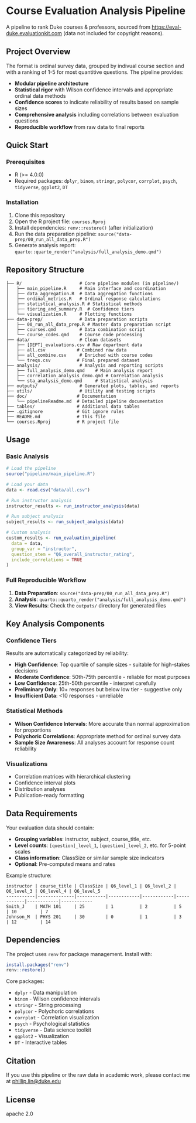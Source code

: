 # Course Evaluation Analysis Pipeline

A pipeline to rank Duke courses & professors, sourced from https://eval-duke.evaluationkit.com (data not included for copyright reasons).

## Project Overview

The format is ordinal survey data, grouped by indivual course section and with a ranking of 1-5 for most quantitive questions. The pipeline provides:

- **Modular pipeline architecture** 
- **Statistical rigor** with Wilson confidence intervals and appropriate ordinal data methods
- **Confidence scores** to indicate reliability of results based on sample sizes
- **Comprehensive analysis** including correlations between evaluation questions
- **Reproducible workflow** from raw data to final reports

## Quick Start

### Prerequisites

- R (>= 4.0.0)
- Required packages: `dplyr`, `binom`, `stringr`, `polycor`, `corrplot`, `psych`, `tidyverse`, `ggplot2`, `DT`

### Installation

1. Clone this repository
2. Open the R project file: `courses.Rproj`
3. Install dependencies: `renv::restore()` (after initialization)
4. Run the data preparation pipeline: `source("data-prep/00_run_all_data_prep.R")`
5. Generate analysis report: `quarto::quarto_render("analysis/full_analysis_demo.qmd")`

## Repository Structure

```
├── R/                      # Core pipeline modules (in pipeline/)
│   ├── main_pipeline.R     # Main interface and coordination
│   ├── data_aggregation.R  # Data aggregation functions
│   ├── ordinal_metrics.R   # Ordinal response calculations
│   ├── statistical_analysis.R # Statistical methods
│   ├── tiering_and_summary.R  # Confidence tiers
│   └── visualization.R     # Plotting functions
├── data-prep/              # Data preparation scripts
│   ├── 00_run_all_data_prep.R # Master data preparation script
│   ├── courses.qmd         # Data combination script
│   └── course_codes.qmd    # Course code processing
├── data/                   # Clean datasets
│   ├── [DEPT]_evaluations.csv # Raw department data
│   ├── all.csv            # Combined raw data
│   ├── all_combine.csv     # Enriched with course codes
│   └── treqs.csv          # Final prepared dataset
├── analysis/               # Analysis and reporting scripts
│   ├── full_analysis_demo.qmd    # Main analysis report
│   ├── correlation_analysis_demo.qmd # Correlation analysis
│   └── sta_analysis_demo.qmd     # Statistical analysis
├── outputs/                # Generated plots, tables, and reports
├── utils/                  # Utility and testing scripts
├── doc/                   # Documentation
│   └── pipelineReadme.md  # Detailed pipeline documentation
├── tables/                # Additional data tables
├── .gitignore             # Git ignore rules
├── README.md              # This file
└── courses.Rproj          # R project file
```

## Usage

### Basic Analysis

```r
# Load the pipeline
source("pipeline/main_pipeline.R")

# Load your data
data <- read.csv("data/all.csv")

# Run instructor analysis
instructor_results <- run_instructor_analysis(data)

# Run subject analysis  
subject_results <- run_subject_analysis(data)

# Custom analysis
custom_results <- run_evaluation_pipeline(
  data = data,
  group_var = "instructor",
  question_stem = "Q6_overall_instructor_rating",
  include_correlations = TRUE
)
```

### Full Reproducible Workflow

1. **Data Preparation**: `source("data-prep/00_run_all_data_prep.R")`
2. **Analysis**: `quarto::quarto_render("analysis/full_analysis_demo.qmd")`
3. **View Results**: Check the `outputs/` directory for generated files

## Key Analysis Components

### Confidence Tiers

Results are automatically categorized by reliability:

- **High Confidence**: Top quartile of sample sizes - suitable for high-stakes decisions
- **Moderate Confidence**: 50th-75th percentile - reliable for most purposes  
- **Low Confidence**: 25th-50th percentile - interpret carefully
- **Preliminary Only**: 10+ responses but below low tier - suggestive only
- **Insufficient Data**: <10 responses - unreliable

### Statistical Methods

- **Wilson Confidence Intervals**: More accurate than normal approximation for proportions
- **Polychoric Correlations**: Appropriate method for ordinal survey data
- **Sample Size Awareness**: All analyses account for response count reliability

### Visualizations

- Correlation matrices with hierarchical clustering
- Confidence interval plots
- Distribution analyses
- Publication-ready formatting

## Data Requirements

Your evaluation data should contain:

- **Grouping variables**: instructor, subject, course_title, etc.
- **Level counts**: `[question]_level_1`, `[question]_level_2`, etc. for 5-point scales
- **Class information**: ClassSize or similar sample size indicators
- **Optional**: Pre-computed means and rates

Example structure:
```
instructor | course_title | ClassSize | Q6_level_1 | Q6_level_2 | Q6_level_3 | Q6_level_4 | Q6_level_5
-----------|--------------|-----------|------------|------------|------------|------------|------------
Smith_J    | MATH 101     | 25        | 1          | 2          | 5          | 10         | 7
Johnson_M  | PHYS 201     | 30        | 0          | 1          | 3          | 12         | 14
```

## Dependencies

The project uses `renv` for package management. Install with:

```r
install.packages("renv")
renv::restore()
```

Core packages:
- `dplyr` - Data manipulation
- `binom` - Wilson confidence intervals  
- `stringr` - String processing
- `polycor` - Polychoric correlations
- `corrplot` - Correlation visualization
- `psych` - Psychological statistics
- `tidyverse` - Data science toolkit
- `ggplot2` - Visualization
- `DT` - Interactive tables

## Citation

If you use this pipeline or the raw data  in academic work, please contact me at phillip.lin@duke.edu

## License
apache 2.0
